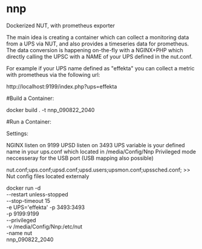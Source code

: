 # nnp  
Dockerized NUT, with prometheus exporter

The main idea is creating a container which can collect a monitoring data from a UPS via NUT, and also provides a timeseries data for prometheus. The data conversion is happening on-the-fly with a NGINX+PHP which directly calling the UPSC with a NAME of your UPS defined in the nut.conf.  

For example if your UPS name defined as "effekta" you can collect a metric with prometheus via the following url:

http://localhost:9199/index.php?ups=effekta

#Build a Container: 

docker build . -t nnp_090822_2040

#Run a Container:

Settings:

NGINX listen on 9199
UPSD listen on 3493
UPS variable is your defined name in your ups.conf which located in /media/Config/Nnp
Privileged mode neccesseray for the USB port (USB mapping also possible)

nut.conf;ups.conf;upsd.conf;upsd.users;upsmon.conf;upssched.conf; >> Nut config files located externaly 

docker run -d\
 --restart unless-stopped\
 --stop-timeout 15\
 -e UPS='effekta'
 -p 3493:3493\
 -p 9199:9199\
 --privileged\
 -v /media/Config/Nnp:/etc/nut\
 -name nut\
 nnp_090822_2040
